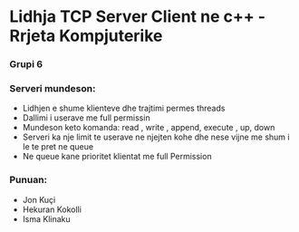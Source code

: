 # Lidhja TCP Server Client ne c++ - Rrjeta Kompjuterike

### Grupi 6


### Serveri mundeson:

 - Lidhjen e shume klienteve dhe trajtimi permes threads
 - Dallimi i userave me full permissin
 - Mundeson keto komanda: read , write , append, execute , up, down
 - Serveri ka nje limit te userave ne njejten kohe dhe nese vijne me shum i le te pret ne queue
 - Ne queue kane prioritet klientat me full Permission
   

### Punuan:
   - Jon Kuçi
   - Hekuran Kokolli
   - Isma Klinaku
